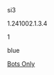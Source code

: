 si3

1.241002.1.3.4

1

blue

[Bots Only](https://www.lakeshorelearning.com/assets/html/do_not_visit.html)